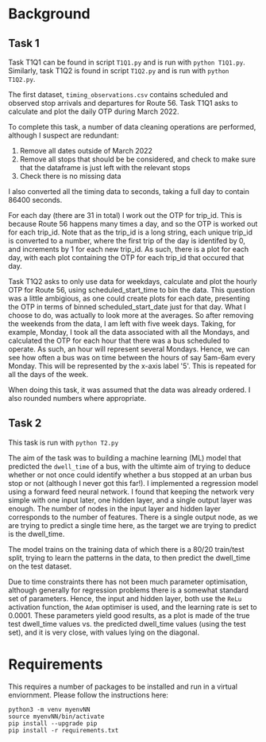 # Background

## Task 1

Task T1Q1 can be found in script `T1Q1.py` and is run with `python T1Q1.py`.
Similarly, task T1Q2 is found in script `T1Q2.py` and is run with `python T1Q2.py`.

The first dataset, `timing_observations.csv` contains scheduled and observed stop arrivals and departures for Route 56. Task T1Q1 asks to calculate and plot the daily OTP during March 2022. 

To complete this task, a number of data cleaning operations are performed, although I suspect are redundant:
1) Remove all dates outside of March 2022
2) Remove all stops that should be be considered, and check to make sure that the dataframe is just left with the relevant stops
3) Check there is no missing data

I also converted all the timing data to seconds, taking a full day to contain 86400 seconds.

For each day (there are 31 in total) I work out the OTP for trip\_id. This is because Route 56 happens many times a day, and so the OTP is worked out for each trip\_id. Note that as the trip\_id is a long string, each unique trip\_id is converted to a number, where the first trip of the day is identifed by 0, and increments by 1 for each new trip\_id. As such, there is a plot for each day, with each plot containing the OTP for each trip\_id that occured that day.


Task T1Q2 asks to only use data for weekdays, calculate and plot the hourly OTP for Route 56, using scheduled_start_time to bin the data. This question was a little ambigious, as one could create plots for each date, presenting the OTP in terms of binned scheduled_start_date just for that day. What I choose to do, was actually to look more at the averages. So after removing the weekends from the data, I am left with five week days. Taking, for example, Monday, I took all the data associated with all the Mondays, and calculated the OTP for each hour that there was a bus scheduled to operate. As such, an hour will represent several Mondays. Hence, we can see how often a bus was on time between the hours of say 5am-6am every Monday. This will be represented by the x-axis label '5'. This is repeated for all the days of the week.

When doing this task, it was assumed that the data was already ordered. I also rounded numbers where appropriate.

## Task 2

This task is run with `python T2.py`

The aim of the task was to building a machine learning (ML) model that predicted the `dwell_time` of a bus, with the ultimte aim of trying to deduce whether or not once could identify whether a bus stopped at an urban bus stop or not (although I never got this far!). I implemented a regression model using a forward feed neural network. I found that keeping the network very simple with one input later, one hidden layer, and a single output layer was enough. The number of nodes in the input layer and hidden layer corresponds to the number of features. There is a single output node, as we are trying to predict a single time here, as the target we are trying to predict is the dwell_time. 

The model trains on the training data of which there is a 80/20 train/test split, trying to learn the patterns in the data, to then predict the dwell\_time on the test dataset. 

Due to time constraints there has not been much parameter optimisation, although generally for regression problems there is a somewhat standard set of parameters. Hence, the input and hidden layer, both use the `ReLu` activation function, the `Adam` optimiser is used, and the learning rate is set to 0.0001. These parameters yield good results, as a plot is made of the true test dwell\_time values vs. the predicted dwell\_time values (using the test set), and it is very close, with values lying on the diagonal.


# Requirements

This requires a number of packages to be installed and run in a virtual enviornment. Please follow the instructions here:

```
python3 -m venv myenvNN
source myenvNN/bin/activate
pip install --upgrade pip
pip install -r requirements.txt
```


